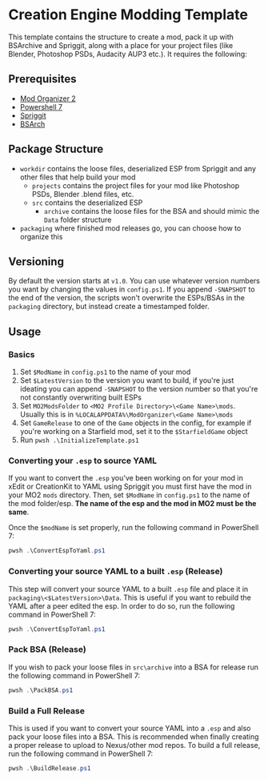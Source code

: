 # Creation Engine Modding Template
This template contains the structure to create a mod, pack it up with BSArchive and Spriggit, along with a place for your project files (like Blender, Photoshop PSDs, Audacity AUP3 etc.). It requires the following:

## Prerequisites
- [Mod Organizer 2](https://www.modorganizer.org/)
- [Powershell 7](https://learn.microsoft.com/en-us/powershell/scripting/install/installing-powershell-on-windows?view=powershell-7.4#msi)
- [Spriggit](https://github.com/Mutagen-Modding/Spriggit)
- [BSArch](https://www.nexusmods.com/newvegas/mods/64745)

## Package Structure
- `workdir` contains the loose files, deserialized ESP from Spriggit and any other files that help build your mod
    - `projects` contains the project files for your mod like Photoshop PSDs, Blender .blend files, etc.
    - `src` contains the deserialized ESP
        - `archive` contains the loose files for the BSA and should mimic the `Data` folder structure
- `packaging` where finished mod releases go, you can choose how to organize this

## Versioning
By default the version starts at `v1.0`. You can use whatever version numbers you want by changing the values in `config.ps1`. If you append `-SNAPSHOT` to the end of the version, the scripts won't overwrite the ESPs/BSAs in the `packaging` directory, but instead create a timestamped folder.

## Usage
### Basics
1. Set `$ModName` in `config.ps1` to the name of your mod
2. Set `$LatestVersion` to the version you want to build, if you're just ideating you can append `-SNAPSHOT` to the version number so that you're not constantly overwriting built ESPs
3. Set `MO2ModsFolder` to `<MO2 Profile Directory>\<Game Name>\mods`. Usually this is in `%LOCALAPPDATA%\ModOrganizer\<Game Name>\mods`
4. Set `GameRelease` to one of the `Game` objects in the config, for example if you're working on a Starfield mod, set it to the `$StarfieldGame` object
5. Run `pwsh .\InitializeTemplate.ps1`

### Converting your `.esp` to source YAML
If you want to convert the `.esp` you've been working on for your mod in xEdit or CreationKit to YAML using Spriggit you must first have the mod in your MO2 `mods` directory. Then, set `$ModName` in `config.ps1` to the name of the mod folder/esp. **The name of the esp and the mod in MO2 must be the same**.

Once the `$modName` is set properly, run the following command in PowerShell 7:

```powershell
pwsh .\ConvertEspToYaml.ps1
```

### Converting your source YAML to a built `.esp` (Release)
This step will convert your source YAML to a built `.esp` file and place it in `packaging\<$LatestVersion>\Data`. This is useful if you want to rebuild the YAML after a peer edited the esp. In order to do so, run the following command in PowerShell 7:

```powershell
pwsh .\ConvertEspToYaml.ps1
```

### Pack BSA (Release)
If you wish to pack your loose files in `src\archive` into a BSA for release run the following command in PowerShell 7:

```powershell
pwsh .\PackBSA.ps1
```

### Build a Full Release
This is used if you want to convert your source YAML into a `.esp` and also pack your loose files into a BSA. This is recommended when finally creating a proper release to upload to Nexus/other mod repos. To build a full release, run the following command in PowerShell 7:

```powershell
pwsh .\BuildRelease.ps1
```